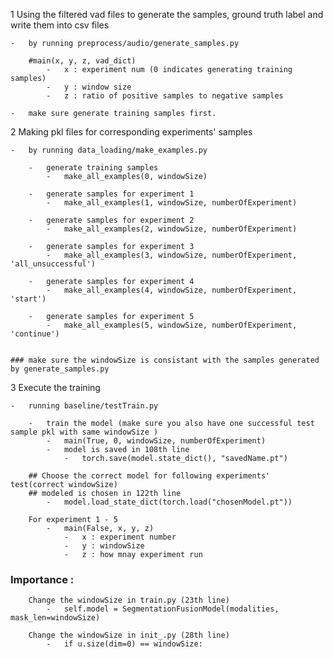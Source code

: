﻿
1   Using the filtered vad files to generate the samples, ground truth label and write them into csv files
    
    -   by running preprocess/audio/generate_samples.py 
        
        #main(x, y, z, vad_dict) 
            -   x : experiment num (0 indicates generating training samples)
            -   y : window size
            -   z : ratio of positive samples to negative samples

    -   make sure generate training samples first.

2   Making pkl files for corresponding experiments' samples

    -   by running data_loading/make_examples.py

        -   generate training samples  
            -   make_all_examples(0, windowSize)

        -   generate samples for experiment 1
            -   make_all_examples(1, windowSize, numberOfExperiment)

        -   generate samples for experiment 2
            -   make_all_examples(2, windowSize, numberOfExperiment)

        -   generate samples for experiment 3
            -   make_all_examples(3, windowSize, numberOfExperiment, 'all_unsuccessful')
        
        -   generate samples for experiment 4
            -   make_all_examples(4, windowSize, numberOfExperiment, 'start')

        -   generate samples for experiment 5
            -   make_all_examples(5, windowSize, numberOfExperiment, 'continue')


    ### make sure the windowSize is consistant with the samples generated by generate_samples.py


3   Execute the training 

    -   running baseline/testTrain.py

        -   train the model (make sure you also have one successful test sample pkl with same windowSize )
            -   main(True, 0, windowSize, numberOfExperiment) 
            -   model is saved in 108th line
                -   torch.save(model.state_dict(), "savedName.pt")
        
        ## Choose the correct model for following experiments' test(correct windowSize)
        ## modeled is chosen in 122th line
            -   model.load_state_dict(torch.load("chosenModel.pt"))

        For experiment 1 - 5
            -   main(False, x, y, z)
                -   x : experiment number
                -   y : windowSize
                -   z : how mnay experiment run


### Importance : 
        Change the windowSize in train.py (23th line)
            -   self.model = SegmentationFusionModel(modalities, mask_len=windowSize)
    
        Change the windowSize in init_.py (28th line)
            -   if u.size(dim=0) == windowSize:

        
